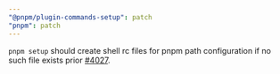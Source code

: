 ```yaml
---
"@pnpm/plugin-commands-setup": patch
"pnpm": patch
---
```


`pnpm setup` should create shell rc files for pnpm path configuration if no such file exists prior [#4027](https://github.com/pnpm/pnpm/issues/4027).
